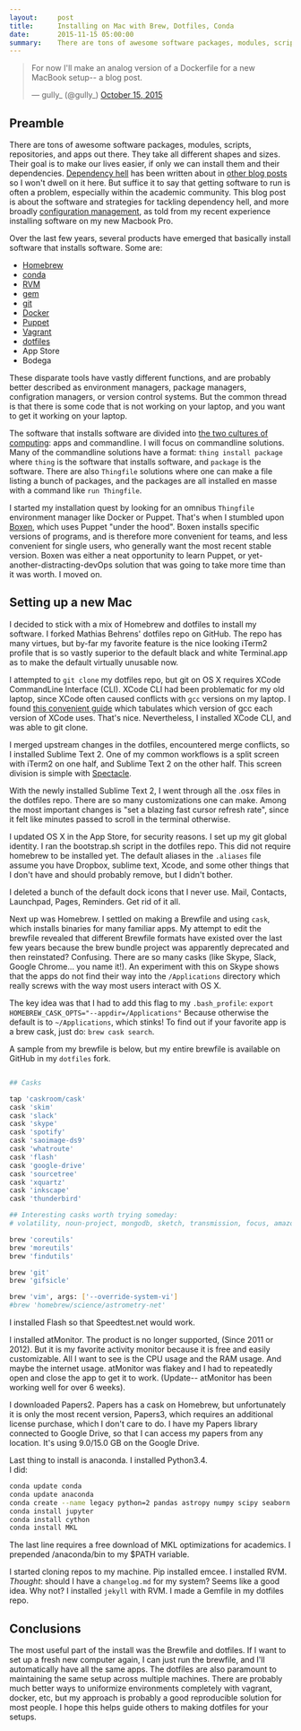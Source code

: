 ```yaml
---
layout:     post
title:      Installing on Mac with Brew, Dotfiles, Conda
date:       2015-11-15 05:00:00
summary:    There are tons of awesome software packages, modules, scripts, repositories, and apps out there.  This blog post is about the software and strategies for configuration management on one's personal computer, as told from my recent experience installing software on a new laptop.  Is there a "right way" to install software?
---
```


<blockquote class="twitter-tweet" lang="en"><p lang="en" dir="ltr">For now I&#39;ll make an analog version of a Dockerfile for a new MacBook setup-- a blog post.</p>&mdash; gully_ (@gully_) <a href="https://twitter.com/gully_/status/654500856109252609">October 15, 2015</a></blockquote>
<script async src="//platform.twitter.com/widgets.js" charset="utf-8"></script>

## Preamble

There are tons of awesome software packages, modules, scripts, repositories, and apps out there.  They take all different shapes and sizes.  Their goal is to make our lives easier, if only we can install them and their dependencies.  [Dependency hell](https://en.wikipedia.org/wiki/Dependency_hell) has been written about in [other blog posts](http://www.pgbovine.net/command-line-bullshittery.htm) so I won't dwell on it here.  But suffice it to say that getting software to run is often a problem, especially within the academic community.  This blog post is about the software and strategies for tackling dependency hell, and more broadly [configuration management](https://en.wikipedia.org/wiki/Configuration_management), as told from my recent experience installing software on my new Macbook Pro.  

Over the last few years, several products have emerged that basically install software that installs software.  Some are:

- [Homebrew](http://brew.sh/)
- [conda](http://conda.pydata.org/docs/)
- [RVM](https://rvm.io/)
- [gem](https://rubygems.org/)
- [git](https://en.wikipedia.org/wiki/Git_(software))
- [Docker](https://www.docker.com/)
- [Puppet](https://puppetlabs.com/)
- [Vagrant](https://www.vagrantup.com/)
- [dotfiles](https://dotfiles.github.io/)
- App Store
- Bodega

These disparate tools have vastly different functions, and are probably better described as environment managers, package managers, configration managers, or version control systems.  But the common thread is that there is some code that is not working on your laptop, and you want to get it working on your laptop.

The software that installs software are divided into [the two cultures of computing](http://www.pgbovine.net/two-cultures-of-computing.htm): apps and commandline.  I will focus on commandline solutions.  Many of the commandline solutions have a format: `thing install package` where `thing` is the software that installs software, and `package` is the software.  There are also `Thingfile` solutions where one can make a file listing a bunch of packages, and the packages are all installed en masse with a command like `run Thingfile`.

I started my installation quest by looking for an omnibus `Thingfile` environment manager like Docker or Puppet.  That's when I stumbled upon [Boxen](https://github.com/boxen/our-boxen), which uses Puppet "under the hood".  Boxen installs specific versions of programs, and is therefore more convenient for teams, and less convenient for single users, who generally want the most recent stable version.  Boxen was either a neat opportunity to learn Puppet, or yet-another-distracting-devOps solution that was going to take more time than it was worth.  I moved on.

## Setting up a new Mac

I decided to stick with a mix of Homebrew and dotfiles to install my software.  I forked Mathias Behrens' dotfiles repo on GitHub.  The repo has many virtues, but by-far my favorite feature is the nice looking iTerm2 profile that is so vastly superior to the default black and white Terminal.app as to make the default virtually unusable now.

I attempted to `git clone` my dotfiles repo, but git on OS X requires XCode CommandLine Interface (CLI).  XCode CLI had been problematic for my old laptop, since XCode often caused conflicts with `gcc` versions on my laptop.  I found [this convenient guide](https://github.com/Homebrew/homebrew/blob/master/share/doc/homebrew/Xcode.md) which tabulates which version of gcc each version of XCode uses.  That's nice.  Nevertheless, I installed XCode CLI, and was able to git clone.

I merged upstream changes in the dotfiles, encountered merge conflicts, so I installed Sublime Text 2.  One of my common workflows is a split screen with iTerm2 on one half, and Sublime Text 2 on the other half.  This screen division is simple with [Spectacle](https://www.spectacleapp.com/).

With the newly installed Sublime Text 2, I went through all the .osx files in the dotfiles repo.  There are so many customizations one can make.  Among the most important changes is "set a blazing fast cursor refresh rate", since it felt like minutes passed to scroll in the terminal otherwise.

I updated OS X in the App Store, for security reasons.  I set up my git global identity.  I ran the bootstrap.sh script in the dotfiles repo.  This did not require homebrew to be installed yet.  The default aliases in the `.aliases` file assume you have Dropbox, sublime text, Xcode, and some other things that I don't have and should probably remove, but I didn't bother.

I deleted a bunch of the default dock icons that I never use.  Mail, Contacts, Launchpad, Pages, Reminders.  Get rid of it all.

Next up was Homebrew.  I settled on making a Brewfile and using `cask`, which installs binaries for many familiar apps.  My attempt to edit the brewfile revealed that different Brewfile formats have existed over the last few years because the brew bundle project was apparently deprecated and then reinstated?  Confusing.  There are so many casks (like Skype, Slack, Google Chrome... you name it!).  An experiment with this on Skype shows that the apps do not find their way into the `/Applications` directory which really screws with the way most users interact with OS X.

The key idea was that I had to add this flag to my `.bash_profile`:
`export HOMEBREW_CASK_OPTS="--appdir=/Applications"`
Because otherwise the default is to `~/Applications`, which stinks!  To find out if your favorite app is a brew cask, just do:
`brew cask search`.

A sample from my brewfile is below, but my entire brewfile is available on GitHub in my `dotfiles` fork.  

```bash

## Casks

tap 'caskroom/cask'
cask 'skim'
cask 'slack'
cask 'skype'
cask 'spotify'
cask 'saoimage-ds9'
cask 'whatroute'
cask 'flash'
cask 'google-drive'
cask 'sourcetree'
cask 'xquartz'
cask 'inkscape'
cask 'thunderbird'

## Interesting casks worth trying someday:
# volatility, noun-project, mongodb, sketch, transmission, focus, amazon-cloud-drive, tableau, rescuetime, readcube, openoffice, omnigraffle, vagrant, puppet, pycharm

brew 'coreutils'
brew 'moreutils'
brew 'findutils'

brew 'git'
brew 'gifsicle'

brew 'vim', args: ['--override-system-vi']
#brew 'homebrew/science/astrometry-net'
```
 
I installed Flash so that Speedtest.net would work.

I installed atMonitor.  The product is no longer supported, (Since 2011 or 2012).  But it is my favorite activity monitor because it is free and easily customizable.  All I want to see is the CPU usage and the RAM usage.  And maybe the internet usage.  atMonitor was flakey and I had to repeatedly open and close the app to get it to work.  (Update-- atMonitor has been working well for over 6 weeks).

I downloaded Papers2.  Papers has a cask on Homebrew, but unfortunately it is only the most recent version, Papers3, which requires an additional license purchase, which I don't care to do.  I have my Papers library connected to Google Drive, so that I can access my papers from any location.  It's using 9.0/15.0 GB on the Google Drive.

Last thing to install is anaconda.  I installed Python3.4.  
I did:

```bash
conda update conda
conda update anaconda
conda create --name legacy python=2 pandas astropy numpy scipy seaborn
conda install jupyter
conda install cython
conda install MKL 
```

The last line requires a free download of MKL optimizations for academics.  I prepended /anaconda/bin to my $PATH variable.

I started cloning repos to my machine.  Pip installed emcee.  I installed RVM.  *Thought*: should I have a `changelog.md` for my system?  Seems like a good idea.  Why not?  I installed `jekyll` with RVM.  I made a Gemfile in my dotfiles repo.

## Conclusions

The most useful part of the install was the Brewfile and dotfiles.  If I want to set up a fresh new computer again, I can just run the brewfile, and I'll automatically have all the same apps.  The dotfiles are also paramount to maintaining the same setup across multiple machines.  There are probably much better ways to uniformize environments completely with vagrant, docker, etc, but my approach is probably a good reproducible solution for most people.  I hope this helps guide others to making dotfiles for your setups.



